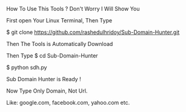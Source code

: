 How To Use This Tools ?
Don't Worry I Will Show You

First open Your Linux Terminal, Then Type

$ git clone https://github.com/rashedulhridoy/Sub-Domain-Hunter.git

Then The Tools is Automatically Download

Then Type
$ cd Sub-Domain-Hunter

$ python sdh.py

Sub Domain Hunter is Ready !

Now Type Only Domain, Not Url.

Like: google.com, facebook.com, yahoo.com etc.
